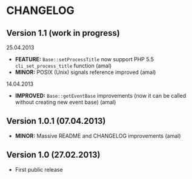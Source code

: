 CHANGELOG
=========

## Version 1.1 (work in progress)


25.04.2013
- **FEATURE:** `Base::setProcessTitle` now support PHP 5.5 `cli_set_process_title` function (amal)
- **MINOR:** POSIX (Unix) signals reference improved (amal)

14.04.2013
- **IMPROVED:** `Base::getEventBase` improvements (now it can be called without creating new event base) (amal)


## Version 1.0.1 (07.04.2013)
- **MINOR:** Massive README and CHANGELOG improvements (amal)


## Version 1.0 (27.02.2013)
- First public release
